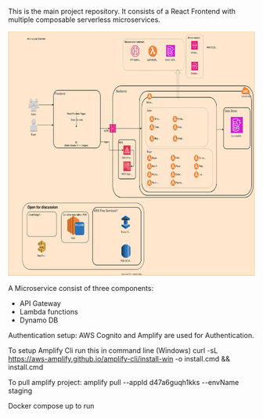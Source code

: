 This is the main project repository. It consists of a React Frontend with multiple composable serverless microservices.

<img src="https://github.com/sopra-the-endboss/laser-chad-fullstack/blob/19743b8f216545fedfeabf3be0cefd56b8f15315/ASE%20Architecture%20Diagram.drawio.svg"  width="600" height="500">

A Microservice consist of three components:
- API Gateway
- Lambda functions
- Dynamo DB

Authentication setup:
AWS Cognito and Amplify are used for Authentication.

To setup Amplify Cli run this in command line (Windows)
curl -sL https://aws-amplify.github.io/amplify-cli/install-win -o install.cmd && install.cmd

To pull amplify project:
amplify pull --appId d47a6guqh1kks --envName staging

Docker compose up to run
